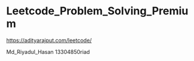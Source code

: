 # Leetcode_Problem_Solving_Premium
 
https://adityarajput.com/leetcode/

Md_Riyadul_Hasan
13304850riad
